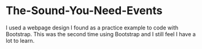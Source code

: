 # The-Sound-You-Need-Events
I used a webpage design I found as a practice example to code with Bootstrap. This was the second time using Bootstrap and I still feel I have a lot to learn.
